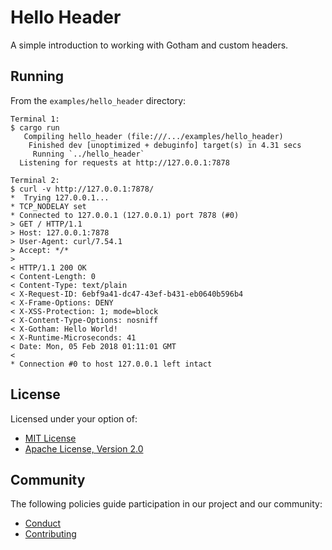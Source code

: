 # Hello Header

A simple introduction to working with Gotham and custom headers.

## Running

From the `examples/hello_header` directory:

```
Terminal 1:
$ cargo run
   Compiling hello_header (file:///.../examples/hello_header)
    Finished dev [unoptimized + debuginfo] target(s) in 4.31 secs
     Running `../hello_header`
  Listening for requests at http://127.0.0.1:7878

Terminal 2:
$ curl -v http://127.0.0.1:7878/
*  Trying 127.0.0.1...
* TCP_NODELAY set
* Connected to 127.0.0.1 (127.0.0.1) port 7878 (#0)
> GET / HTTP/1.1
> Host: 127.0.0.1:7878
> User-Agent: curl/7.54.1
> Accept: */*
>
< HTTP/1.1 200 OK
< Content-Length: 0
< Content-Type: text/plain
< X-Request-ID: 6ebf9a41-dc47-43ef-b431-eb0640b596b4
< X-Frame-Options: DENY
< X-XSS-Protection: 1; mode=block
< X-Content-Type-Options: nosniff
< X-Gotham: Hello World!
< X-Runtime-Microseconds: 41
< Date: Mon, 05 Feb 2018 01:11:01 GMT
<
* Connection #0 to host 127.0.0.1 left intact
```

## License

Licensed under your option of:

* [MIT License](../../LICENSE-MIT)
* [Apache License, Version 2.0](../../LICENSE-APACHE)

## Community

The following policies guide participation in our project and our community:

* [Conduct](../../CONDUCT.md)
* [Contributing](../../CONTRIBUTING.md)
